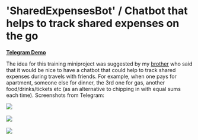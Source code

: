 # 'SharedExpensesBot' / Chatbot that helps to track shared expenses on the go
<p>
    <a href="http://t.me/SharedExpensesBot"><b>Telegram Demo</b></a>
</p>
<p>
    The idea for this training miniproject was suggested by my <a href="https://www.facebook.com/viktor.dziuban">brother</a> who said that it would be nice to have a chatbot that could help to track shared expenses during travels with friends.
    For example, when one pays for apartment, someone else for dinner, the 3rd one for gas, another food/drinks/tickets etc (as an alternative to chipping in with equal sums each time).
    Screenshots from Telegram:
</p>
<p>
    <a href="https://iuriid.github.io/img/cbb-1.jpg" target="_blank"><img src="https://iuriid.github.io/img/cbb-1.jpg" class="img-fluid img-thumbnail" style="max-width: 350px"></a>
    <br>
    <br>
    <a href="https://iuriid.github.io/img/cbb-2.jpg" target="_blank"><img src="https://iuriid.github.io/img/cbb-2.jpg" class="img-fluid img-thumbnail" style="max-width: 350px"></a>
    <br>
    <br>
    <a href="https://iuriid.github.io/img/cbb-3.jpg" target="_blank"><img src="https://iuriid.github.io/img/cbb-3.jpg" class="img-fluid img-thumbnail" style="max-width: 350px"></a>
</p>

